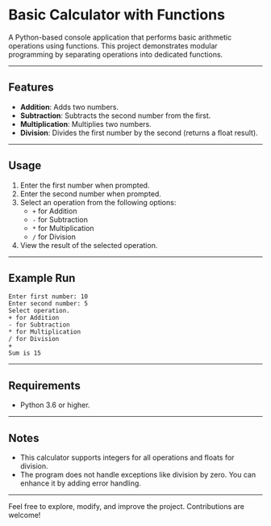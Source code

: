 # Basic Calculator with Functions

A Python-based console application that performs basic arithmetic operations using functions. This project demonstrates modular programming by separating operations into dedicated functions.

---

## Features

- **Addition**: Adds two numbers.
- **Subtraction**: Subtracts the second number from the first.
- **Multiplication**: Multiplies two numbers.
- **Division**: Divides the first number by the second (returns a float result).

---

## Usage

1. Enter the first number when prompted.
2. Enter the second number when prompted.
3. Select an operation from the following options:
   - `+` for Addition
   - `-` for Subtraction
   - `*` for Multiplication
   - `/` for Division
4. View the result of the selected operation.

---

## Example Run

```plaintext
Enter first number: 10
Enter second number: 5
Select operation.
+ for Addition
- for Subtraction
* for Multiplication
/ for Division
+
Sum is 15
```

---

## Requirements

- Python 3.6 or higher.

---

## Notes

- This calculator supports integers for all operations and floats for division.
- The program does not handle exceptions like division by zero. You can enhance it by adding error handling.

--- 

Feel free to explore, modify, and improve the project. Contributions are welcome!
